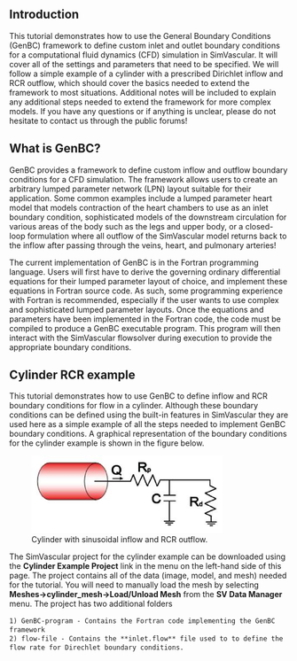 ## Introduction

This tutorial demonstrates how to use the General Boundary Conditions (GenBC) framework to define custom inlet and outlet boundary conditions for a computational fluid dynamics (CFD) simulation in SimVascular. It will cover all of the settings and parameters that need to be specified. We will follow a simple example of a cylinder with a prescribed Dirichlet inflow and RCR outflow, which should cover the basics needed to extend the framework to most situations. Additional notes will be included to explain any additional steps needed to extend the framework for more complex models. If you have any questions or if anything is unclear, please do not hesitate to contact us through the public forums!

## What is GenBC?

GenBC provides a framework to define custom inflow and outflow boundary conditions for a CFD simulation. The framework allows users to create an arbitrary lumped parameter network (LPN) layout suitable for their application. Some common examples include a lumped parameter heart model that models contraction of the heart chambers to use as an inlet boundary condition, sophisticated models of the downstream circulation for various areas of the body such as the legs and upper body, or a closed-loop formulation where all outflow of the SimVascular model returns back to the inflow after passing through the veins, heart, and pulmonary arteries!

The current implementation of GenBC is in the Fortran programming language. Users will first have to derive the governing ordinary differential equations for their lumped parameter layout of choice, and implement these equations in Fortran source code. As such, some programming experience with Fortran is recommended, especially if the user wants to use complex and sophisticated lumped parameter layouts. Once the equations and parameters have been implemented in the Fortran code, the code must be compiled to produce a GenBC executable program. This program will then interact with the SimVascular flowsolver during execution to provide the appropriate boundary conditions.


## Cylinder RCR example

This tutorial demonstrates how to use GenBC to define inflow and RCR boundary conditions for flow in a cylinder. Although these 
boundary conditions can be defined using the built-in features in SimVascular they are used here as a simple example of all the 
steps needed to implement GenBC boundary conditions. A graphical representation of the boundary conditions for the cylinder example 
is shown in the figure below. 

<figure>
  <img class="svImg svImgMd" src="documentation/genbc/imgs/rcr_cylinder.jpeg">
  <figcaption class="svCaption" >Cylinder with sinusoidal inflow and RCR outflow.</figcaption>
</figure>

The SimVascular project for the cylinder example can be downloaded using the **Cylinder Example Project** link in the menu on the 
left-hand side of this page. The project contains all of the data (image, model, and mesh) needed for the tutorial. You will need 
to manually load the mesh by selecting **Meshes->cylinder_mesh->Load/Unload Mesh** from the **SV Data Manager** menu. The project
has two additional folders

    1) GenBC-program - Contains the Fortran code implementing the GenBC framework 
    2) flow-file - Contains the **inlet.flow** file used to to define the flow rate for Direchlet boundary conditions.


